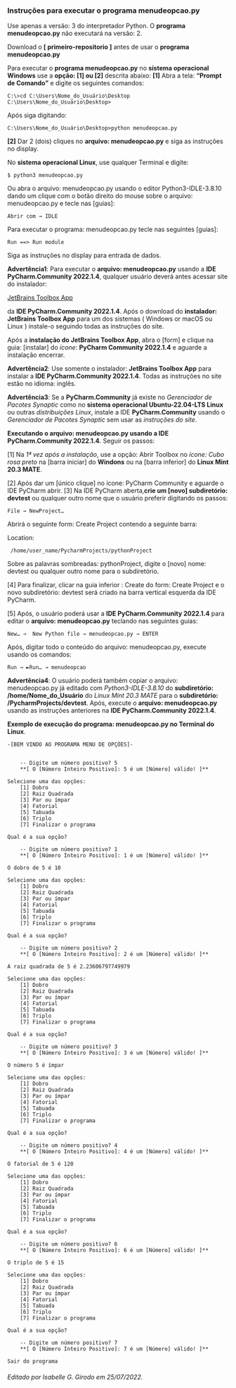 ### Instruções para executar o programa menudeopcao.py

Use apenas a versão: 3 do interpretador Python. O **programa menudeopcao.py** não executará na versão: 2.

Download o **[ primeiro-repositorio ]** antes de usar o **programa menudeopcao.py**

Para executar o **programa menudeopcao.py** no **sistema operacional Windows** use a **opção: [1] ou [2]** descrita abaixo:
**[1]** Abra a tela: **“Prompt de Comando”** e digite os seguintes comandos:

```
C:\>cd C:\Users\Nome_do_Usuário\Desktop
C:\Users\Nome_do_Usuário\Desktop>
```
Após siga digitando:

```
C:\Users\Nome_do_Usuário\Desktop>python menudeopcao.py
```
**[2]** Dar 2 (dois) cliques no **arquivo: menudeopcao.py** e siga as instruções no display.

No **sistema operacional Linux**, use qualquer Terminal e digite:

```
$ python3 menudeopcao.py
```
Ou  abra o arquivo: menudeopcao.py  usando o editor Python3-IDLE-3.8.10 dando um clique com o botão direito do mouse sobre o arquivo: menudeopcao.py e tecle nas [guias]:

```
Abrir com → IDLE
```

Para executar o programa: menudeopcao.py  tecle nas seguintes [guias]: 

```
Run ==> Run module 
```
Siga as instruções no display para entrada de dados.

**Advertência1**: Para executar o **arquivo: menudeopcao.py** usando a **IDE PyCharm.Community 2022.1.4**, qualquer usuário deverá antes acessar site do instalador: 

[JetBrains Toolbox App](https://www.jetbrains.com/help/pycharm/installation-guide.html#toolbox) 

da **IDE PyCharm.Community 2022.1.4**. Após o download do **instalador: JetBrains Toolbox App** para um dos sistemas ( Windows or macOS ou Linux ) instale-o seguindo todas as instruções do site.

Após a **instalação do JetBrains Toolbox App**, abra o [form] e clique na guia: [instalar] do *ícone*: **PyCharm Community 2022.1.4** e aguarde a instalação encerrar. 
 
**Advertência2**: Use somente o instalador: **JetBrains Toolbox App** para instalar a **IDE PyCharm.Community 2022.1.4**. Todas as instruções no site estão no idioma: inglês.

**Advertência3**: Se a **PyCharm.Community** já existe no *Gerenciador de Pacotes Synaptic* como no **sistema operacional Ubuntu-22.04-LTS Linux** ou outras *distribuições Linux*, instale a IDE **PyCharm.Community** usando o *Gerenciador de Pacotes Synaptic* sem usar as *instruções do site*.

**Executando o arquivo: menudeopcao.py usando a IDE PyCharm.Community 2022.1.4**. Seguir os passos:

[1] Na *1ª vez após a instalação*, use a opção: Abrir Toolbox no *ícone: Cubo rosa preto* na [barra iniciar] do **Windons** ou na [barra inferior] do **Linux Mint 20.3 MATE**.

[2] Após dar um [único clique] no ícone: PyCharm Community e aguarde o IDE PyCharm abrir.
[3] Na IDE PyCharm aberta,**crie um [novo] subdiretório: devtest** ou qualquer outro nome que o usuário preferir digitando os passos:

```
File → NewProject…
```
Abrirá o seguinte form: Create Project contendo a seguinte barra:

Location: 

```
 /home/user_name/PycharmProjects/pythonProject
```

Sobre as palavras sombreadas: pythonProject, digite o [novo] nome: devtest ou qualquer outro nome para o subdiretório.

[4] Para finalizar, clicar na guia inferior :  Create do form: Create Project e o novo subdiretório: devtest será criado na barra vertical esquerda da IDE PyCharm.

[5] Após, o usuário poderá usar a **IDE PyCharm.Community 2022.1.4** para editar o **arquivo: menudeopcao.py** teclando nas seguintes guias:

```
New… →  New Python file → menudeopcao.py → ENTER
```
Após, digitar todo o conteúdo do arquivo: menudeopcao.py, execute usando os comandos:

```
Run → ►Run… → menudeopcao
```
**Advertência4**: O usuário poderá também copiar o arquivo: menudeopcao.py já editado com *Python3-IDLE-3.8.10* do **subdiretório: /home/Nome_do_Usuário** do *Linux Mint 20.3 MATE* para o **subdiretório: /PycharmProjects/devtest**. Após, execute o **arquivo: menudeopcao.py** usando as instruções anteriores na **IDE PyCharm.Community 2022.1.4**. 

**Exemplo de execução do programa: menudeopcao.py no Terminal do Linux**.

```
-[BEM VINDO AO PROGRAMA MENU DE OPÇÕES]-


	-- Digite um número positivo? 5
	**[ O [Número Inteiro Positivo]: 5 é um [Número] válido! ]**

Selecione uma das opções:
    [1] Dobro
    [2] Raiz Quadrada
    [3] Par ou ímpar
    [4] Fatorial
    [5] Tabuada
    [6] Triplo
    [7] Finalizar o programa 

Qual é a sua opção? 

	-- Digite um número positivo? 1
	**[ O [Número Inteiro Positivo]: 1 é um [Número] válido! ]**

O dobro de 5 é 10

Selecione uma das opções:
    [1] Dobro
    [2] Raiz Quadrada
    [3] Par ou ímpar
    [4] Fatorial
    [5] Tabuada
    [6] Triplo
    [7] Finalizar o programa 

Qual é a sua opção? 

	-- Digite um número positivo? 2
	**[ O [Número Inteiro Positivo]: 2 é um [Número] válido! ]**

A raiz quadrada de 5 é 2.23606797749979

Selecione uma das opções:
    [1] Dobro
    [2] Raiz Quadrada
    [3] Par ou ímpar
    [4] Fatorial
    [5] Tabuada
    [6] Triplo
    [7] Finalizar o programa 

Qual é a sua opção? 

	-- Digite um número positivo? 3
	**[ O [Número Inteiro Positivo]: 3 é um [Número] válido! ]**

O número 5 é ímpar

Selecione uma das opções:
    [1] Dobro
    [2] Raiz Quadrada
    [3] Par ou ímpar
    [4] Fatorial
    [5] Tabuada
    [6] Triplo
    [7] Finalizar o programa 

Qual é a sua opção? 

	-- Digite um número positivo? 4
	**[ O [Número Inteiro Positivo]: 4 é um [Número] válido! ]**

O fatorial de 5 é 120

Selecione uma das opções:
    [1] Dobro
    [2] Raiz Quadrada
    [3] Par ou ímpar
    [4] Fatorial
    [5] Tabuada
    [6] Triplo
    [7] Finalizar o programa 

Qual é a sua opção? 

	-- Digite um número positivo? 6
	**[ O [Número Inteiro Positivo]: 6 é um [Número] válido! ]**

O triplo de 5 é 15

Selecione uma das opções:
    [1] Dobro
    [2] Raiz Quadrada
    [3] Par ou ímpar
    [4] Fatorial
    [5] Tabuada
    [6] Triplo
    [7] Finalizar o programa 

Qual é a sua opção? 

	-- Digite um número positivo? 7
	**[ O [Número Inteiro Positivo]: 7 é um [Número] válido! ]**

Sair do programa
```

###### Editado por Isabelle G. Girodo em 25/07/2022.
